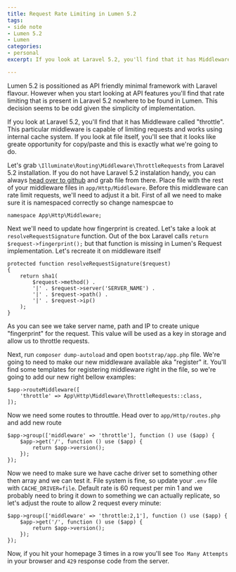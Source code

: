 ```yaml
---
title: Request Rate Limiting in Lumen 5.2
tags:
- side note
- Lumen 5.2
- Lumen
categories:
- personal
excerpt: If you look at Laravel 5.2, you'll find that it has Middleware called "throttle". This particular middleware is capable of limiting requests and works using internal cache system. 

---
```


Lumen 5.2 is possitioned as API friendly minimal framework with Laravel flavour. However when you start looking at API features you'll find that rate limiting that is present in Laravel 5.2 nowhere to be found in Lumen. This decision seems to be odd given the simplicity of implementation.

If you look at Laravel 5.2, you'll find that it has Middleware called "throttle". This particular middleware is capable of limiting requests and works using internal cache system. If you look at file itself, you'll see that it looks like greate opportunity for copy/paste and this is exactly what we're going to do.

Let's grab `\Illuminate\Routing\Middleware\ThrottleRequests` from Laravel 5.2 installation. If you do not have Laravel 5.2 instalation handy, you can always [head over to github](https://github.com/laravel/framework/blob/5.2/src/Illuminate/Routing/Middleware/ThrottleRequests.php) and grab file from there. Place file with the rest of your middleware files in `app/Http/Middleware`. Before this middleware can rate limit requests, we'll need to adjust it a bit. First of all we need to make sure it is namespaced correctly so change namespcae to 

	namespace App\Http\Middleware;

Next we'll need to update how fingerprint is created. Let's take a look at `resolveRequestSignature` function. Out of the box Laravel calls `return $request->fingerprint();` but that function is missing in Lumen's Request implementation. Let's recreate it on middleware itself

    protected function resolveRequestSignature($request)
    {
        return sha1(
            $request->method() .
            '|' . $request->server('SERVER_NAME') .
            '|' . $request->path() .
            '|' . $request->ip()
        );
    }

As you can see we take server name, path and IP to create unique "fingerprint" for the request. This value will be used as a key in storage and allow us to throttle requests.

Next, run `composer dump-autoload` and open `bootstrap/app.php` file. We're going to need to make our new middleware available aka "register" it. You'll find some templates for registering middleware right in the file, so we're going to add our new right bellow examples:

    $app->routeMiddleware([
        'throttle' => App\Http\Middleware\ThrottleRequests::class,
    ]);

Now we need some routes to throuttle. Head over to `app/Http/routes.php` and add new route

	$app->group(['middleware' => 'throttle'], function () use ($app) {
    	$app->get('/', function () use ($app) {
	        return $app->version();
		});
	});
	
Now we need to make sure we have cache driver set to something other then array and we can test it. File system is fine, so update your `.env` file with `CACHE_DRIVER=file`. Default rate is 60 request per min 1 and we probably need to bring it down to something we can actually replicate, so let's adjust the route to allow 2 request every minute:

	$app->group(['middleware' => 'throttle:2,1'], function () use ($app) {
    	$app->get('/', function () use ($app) {
	        return $app->version();
		});
	});
	
Now, if you hit your homepage 3 times in a row you'll see `Too Many Attempts` in your browser and `429` response code from the server.
